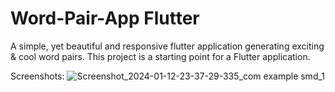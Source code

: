 # Word-Pair-App Flutter

A simple, yet beautiful and responsive flutter application generating exciting & cool word pairs.
This project is a starting point for a Flutter application.

Screenshots:
![Screenshot_2024-01-12-23-37-29-335_com example smd_1](https://github.com/ZARRAR-1/Flutter-Wordpair-App/assets/106697920/3e066f2f-17a6-40ca-bd2b-b681ecfee0cf)
